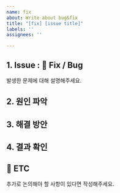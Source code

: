 ```yaml
---
name: fix
about: Write about bug&fix
title: "[fix] [issue title]"
labels: ''
assignees: ''

---
```


## 1. Issue : 🐞 Fix / Bug
발생한 문제에 대해 설명해주세요.

## 2. 원인 파악

## 3. 해결 방안 

## 4. 결과 확인
 
## 📎 ETC
추가로 논의해야 할 사항이 있다면 작성해주세요.
